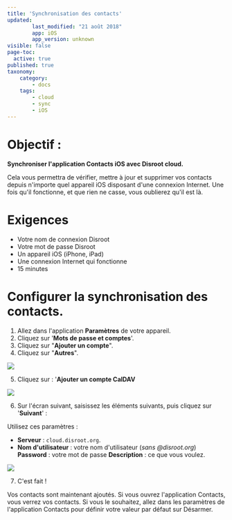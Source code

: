 ```yaml
---
title: 'Synchronisation des contacts'
updated:
        last_modified: "21 août 2018"
        app: iOS
        app_version: unknown
visible: false
page-toc:
  active: true
published: true
taxonomy:
    category:
        - docs
    tags:
        - cloud
        - sync
        - iOS
---
```



# Objectif :
**Synchroniser l'application Contacts iOS avec Disroot cloud.**

Cela vous permettra de vérifier, mettre à jour et supprimer vos contacts depuis n'importe quel appareil iOS disposant d'une connexion Internet. Une fois qu'il fonctionne, et que rien ne casse, vous oublierez qu'il est là.

# Exigences

* Votre nom de connexion Disroot
* Votre mot de passe Disroot
* Un appareil iOS (iPhone, iPad)
* Une connexion Internet qui fonctionne
* 15 minutes

# Configurer la synchronisation des contacts.

1. Allez dans l'application **Paramètres** de votre appareil.
2. Cliquez sur '**Mots de passe et comptes**'.
3. Cliquez sur "**Ajouter un compte**".
4. Cliquez sur "**Autres**".

![](en/ios_contacts1.png)

5. Cliquez sur : '**Ajouter un compte CalDAV**

![](en/ios_contacts2.png)

6. Sur l'écran suivant, saisissez les éléments suivants, puis cliquez sur '**Suivant**' :

Utilisez ces paramètres :
* **Serveur** : `cloud.disroot.org`.
* **Nom d'utilisateur** : votre nom d'utilisateur (_sans @disroot.org_)
**Password** : votre mot de passe
**Description** : ce que vous voulez.

![](en/ios_contacts3.png)

7. C'est fait !

Vos contacts sont maintenant ajoutés. Si vous ouvrez l'application Contacts, vous verrez vos contacts. Si vous le souhaitez, allez dans les paramètres de l'application Contacts pour définir votre valeur par défaut sur Désarmer.
